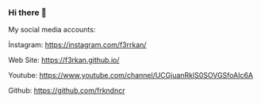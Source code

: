### Hi there 👋

My social media accounts: 

İnstagram: https://instagram.com/f3rrkan/ 

Web Site: https://f3rkan.github.io/

Youtube: https://www.youtube.com/channel/UCGjuanRklS0SOVGSfoAIc6A

Github: https://github.com/frkndncr
